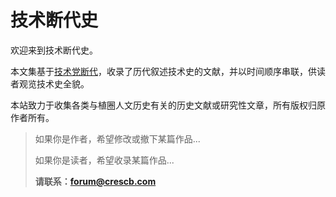 # 技术断代史

欢迎来到技术断代史。

本文集基于[技术党断代](https://wiki.pvz1.com/doku.php?id=%E7%A4%BE%E7%BE%A4:%E6%8A%80%E6%9C%AF%E5%85%9A%E6%96%AD%E4%BB%A3)，收录了历代叙述技术史的文献，并以时间顺序串联，供读者观览技术史全貌。

本站致力于收集各类与植圈人文历史有关的历史文献或研究性文章，所有版权归原作者所有。

> 如果你是作者，希望修改或撤下某篇作品...
>
> 如果你是读者，希望收录某篇作品...
>
> **请联系：forum@crescb.com**